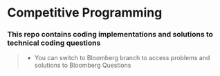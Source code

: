 # Competitive Programming

### This repo contains coding implementations and solutions to technical coding questions

>- You can switch to Bloomberg branch to access problems and solutions to Bloomberg Questions
